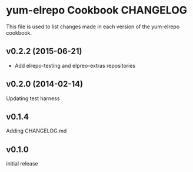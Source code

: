 yum-elrepo Cookbook CHANGELOG
======================
This file is used to list changes made in each version of the yum-elrepo cookbook.

v0.2.2 (2015-06-21)
-------------------
- Add elrepo-testing and elpreo-extras repositories

v0.2.0 (2014-02-14)
-------------------
Updating test harness


v0.1.4
------
Adding CHANGELOG.md


v0.1.0
------
initial release
